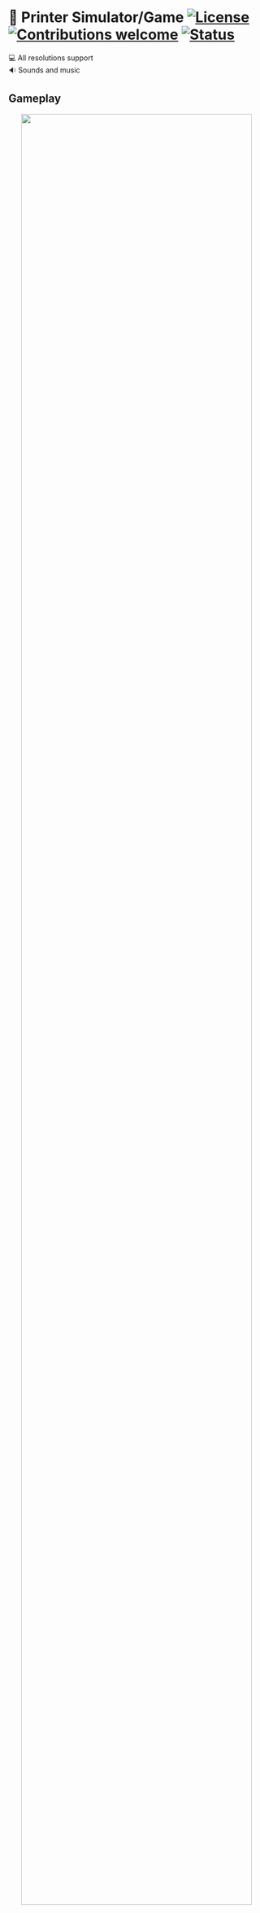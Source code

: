 # 📠 Printer Simulator/Game [![License](https://img.shields.io/badge/licence-MIT-blue)](https://choosealicense.com/licenses/mit/) [![Contributions welcome](https://img.shields.io/badge/contributions-welcome-orange.svg)](https://github.com/Ukasz09/Printer-Simulator-Game) [![Status](https://img.shields.io/badge/status-finished-brightgreen)](https://github.com/Ukasz09/Printer-Simulator-Game)


💻 All resolutions support <br/>
🔉 Sounds and music <br/>

## Gameplay
<p align="center"><img width=95% src="https://raw.githubusercontent.com/Ukasz09/PrinterSimulator/master/readmeImages/gameplay1.gif"></p>
<p align="center"><img width=95% src="https://raw.githubusercontent.com/Ukasz09/PrinterSimulator/master/readmeImages/gameplay2.gif"></p>
<br/>

## Screenshots 

![alt text](https://raw.githubusercontent.com/Ukasz09/PrinterSimulator/master/readmeImages/1.png)
![alt text](https://raw.githubusercontent.com/Ukasz09/PrinterSimulator/master/readmeImages/2.png)
![alt text](https://raw.githubusercontent.com/Ukasz09/PrinterSimulator/master/readmeImages/3.png)

## How to use it
If there is a problem with running, try to open it by console with command:
```cmd
java -jar PrinterSimulator2.jar
```

## Game control
By `mouse` - intuitively, by clicking on individual elements

## Software design stuff
**Used Designs Patterns:**
<br/><br/>
✅ Builder <br/>
✅ Singleton <br/>
✅ Strategy <br/>
✅ Decorator <br/>
✅ Observer <br/>

**Code overview:**
<br/><br/>
✔️ 90 classes (including enums and interfaces) <br/>
✔️ over 4200 lines of code  <br/>

___
## 📫 Contact 
Created by <br/>
<a href="https://github.com/Ukasz09" target="_blank"><img src="https://avatars0.githubusercontent.com/u/44710226?s=460&v=4"  width="100px;"></a>
<br/> gajerski.lukasz@gmail.com - feel free to contact me! ✊
